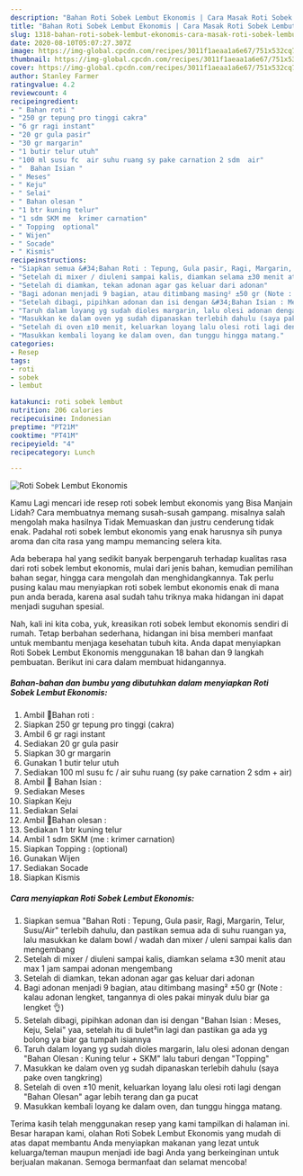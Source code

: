 ```yaml
---
description: "Bahan Roti Sobek Lembut Ekonomis | Cara Masak Roti Sobek Lembut Ekonomis Yang Enak dan Simpel"
title: "Bahan Roti Sobek Lembut Ekonomis | Cara Masak Roti Sobek Lembut Ekonomis Yang Enak dan Simpel"
slug: 1318-bahan-roti-sobek-lembut-ekonomis-cara-masak-roti-sobek-lembut-ekonomis-yang-enak-dan-simpel
date: 2020-08-10T05:07:27.307Z
image: https://img-global.cpcdn.com/recipes/3011f1aeaa1a6e67/751x532cq70/roti-sobek-lembut-ekonomis-foto-resep-utama.jpg
thumbnail: https://img-global.cpcdn.com/recipes/3011f1aeaa1a6e67/751x532cq70/roti-sobek-lembut-ekonomis-foto-resep-utama.jpg
cover: https://img-global.cpcdn.com/recipes/3011f1aeaa1a6e67/751x532cq70/roti-sobek-lembut-ekonomis-foto-resep-utama.jpg
author: Stanley Farmer
ratingvalue: 4.2
reviewcount: 4
recipeingredient:
- " Bahan roti "
- "250 gr tepung pro tinggi cakra"
- "6 gr ragi instant"
- "20 gr gula pasir"
- "30 gr margarin"
- "1 butir telur utuh"
- "100 ml susu fc  air suhu ruang sy pake carnation 2 sdm  air"
- "  Bahan Isian "
- " Meses"
- " Keju"
- " Selai"
- " Bahan olesan "
- "1 btr kuning telur"
- "1 sdm SKM me  krimer carnation"
- " Topping  optional"
- " Wijen"
- " Socade"
- " Kismis"
recipeinstructions:
- "Siapkan semua &#34;Bahan Roti : Tepung, Gula pasir, Ragi, Margarin, Telur, Susu/Air&#34; terlebih dahulu, dan pastikan semua ada di suhu ruangan ya, lalu masukkan ke dalam bowl / wadah dan mixer / uleni sampai kalis dan mengembang"
- "Setelah di mixer / diuleni sampai kalis, diamkan selama ±30 menit atau max 1 jam sampai adonan mengembang"
- "Setelah di diamkan, tekan adonan agar gas keluar dari adonan"
- "Bagi adonan menjadi 9 bagian, atau ditimbang masing² ±50 gr (Note : kalau adonan lengket, tangannya di oles pakai minyak dulu biar ga lengket 👌)"
- "Setelah dibagi, pipihkan adonan dan isi dengan &#34;Bahan Isian : Meses, Keju, Selai&#34; yaa, setelah itu di bulet²in lagi dan pastikan ga ada yg bolong ya biar ga tumpah isiannya"
- "Taruh dalam loyang yg sudah dioles margarin, lalu olesi adonan dengan &#34;Bahan Olesan : Kuning telur + SKM&#34; lalu taburi dengan &#34;Topping&#34;"
- "Masukkan ke dalam oven yg sudah dipanaskan terlebih dahulu (saya pake oven tangkring)"
- "Setelah di oven ±10 menit, keluarkan loyang lalu olesi roti lagi dengan &#34;Bahan Olesan&#34; agar lebih terang dan ga pucat"
- "Masukkan kembali loyang ke dalam oven, dan tunggu hingga matang."
categories:
- Resep
tags:
- roti
- sobek
- lembut

katakunci: roti sobek lembut 
nutrition: 206 calories
recipecuisine: Indonesian
preptime: "PT21M"
cooktime: "PT41M"
recipeyield: "4"
recipecategory: Lunch

---
```



![Roti Sobek Lembut Ekonomis](https://img-global.cpcdn.com/recipes/3011f1aeaa1a6e67/751x532cq70/roti-sobek-lembut-ekonomis-foto-resep-utama.jpg)

Kamu Lagi mencari ide resep roti sobek lembut ekonomis yang Bisa Manjain Lidah? Cara membuatnya memang susah-susah gampang. misalnya salah mengolah maka hasilnya Tidak Memuaskan dan justru cenderung tidak enak. Padahal roti sobek lembut ekonomis yang enak harusnya sih punya aroma dan cita rasa yang mampu memancing selera kita.

Ada beberapa hal yang sedikit banyak berpengaruh terhadap kualitas rasa dari roti sobek lembut ekonomis, mulai dari jenis bahan, kemudian pemilihan bahan segar, hingga cara mengolah dan menghidangkannya. Tak perlu pusing kalau mau menyiapkan roti sobek lembut ekonomis enak di mana pun anda berada, karena asal sudah tahu triknya maka hidangan ini dapat menjadi suguhan spesial.




Nah, kali ini kita coba, yuk, kreasikan roti sobek lembut ekonomis sendiri di rumah. Tetap berbahan sederhana, hidangan ini bisa memberi manfaat untuk membantu menjaga kesehatan tubuh kita. Anda dapat menyiapkan Roti Sobek Lembut Ekonomis menggunakan 18 bahan dan 9 langkah pembuatan. Berikut ini cara dalam membuat hidangannya.

<!--inarticleads1-->

##### Bahan-bahan dan bumbu yang dibutuhkan dalam menyiapkan Roti Sobek Lembut Ekonomis:

1. Ambil  🍞Bahan roti :
1. Siapkan 250 gr tepung pro tinggi (cakra)
1. Ambil 6 gr ragi instant
1. Sediakan 20 gr gula pasir
1. Siapkan 30 gr margarin
1. Gunakan 1 butir telur utuh
1. Sediakan 100 ml susu fc / air suhu ruang (sy pake carnation 2 sdm + air)
1. Ambil  🍫 Bahan Isian :
1. Sediakan  Meses
1. Siapkan  Keju
1. Sediakan  Selai
1. Ambil  🍯Bahan olesan :
1. Sediakan 1 btr kuning telur
1. Ambil 1 sdm SKM (me : krimer carnation)
1. Siapkan  Topping : (optional)
1. Gunakan  Wijen
1. Sediakan  Socade
1. Siapkan  Kismis




<!--inarticleads2-->

##### Cara menyiapkan Roti Sobek Lembut Ekonomis:

1. Siapkan semua &#34;Bahan Roti : Tepung, Gula pasir, Ragi, Margarin, Telur, Susu/Air&#34; terlebih dahulu, dan pastikan semua ada di suhu ruangan ya, lalu masukkan ke dalam bowl / wadah dan mixer / uleni sampai kalis dan mengembang
1. Setelah di mixer / diuleni sampai kalis, diamkan selama ±30 menit atau max 1 jam sampai adonan mengembang
1. Setelah di diamkan, tekan adonan agar gas keluar dari adonan
1. Bagi adonan menjadi 9 bagian, atau ditimbang masing² ±50 gr (Note : kalau adonan lengket, tangannya di oles pakai minyak dulu biar ga lengket 👌)
1. Setelah dibagi, pipihkan adonan dan isi dengan &#34;Bahan Isian : Meses, Keju, Selai&#34; yaa, setelah itu di bulet²in lagi dan pastikan ga ada yg bolong ya biar ga tumpah isiannya
1. Taruh dalam loyang yg sudah dioles margarin, lalu olesi adonan dengan &#34;Bahan Olesan : Kuning telur + SKM&#34; lalu taburi dengan &#34;Topping&#34;
1. Masukkan ke dalam oven yg sudah dipanaskan terlebih dahulu (saya pake oven tangkring)
1. Setelah di oven ±10 menit, keluarkan loyang lalu olesi roti lagi dengan &#34;Bahan Olesan&#34; agar lebih terang dan ga pucat
1. Masukkan kembali loyang ke dalam oven, dan tunggu hingga matang.




Terima kasih telah menggunakan resep yang kami tampilkan di halaman ini. Besar harapan kami, olahan Roti Sobek Lembut Ekonomis yang mudah di atas dapat membantu Anda menyiapkan makanan yang lezat untuk keluarga/teman maupun menjadi ide bagi Anda yang berkeinginan untuk berjualan makanan. Semoga bermanfaat dan selamat mencoba!
